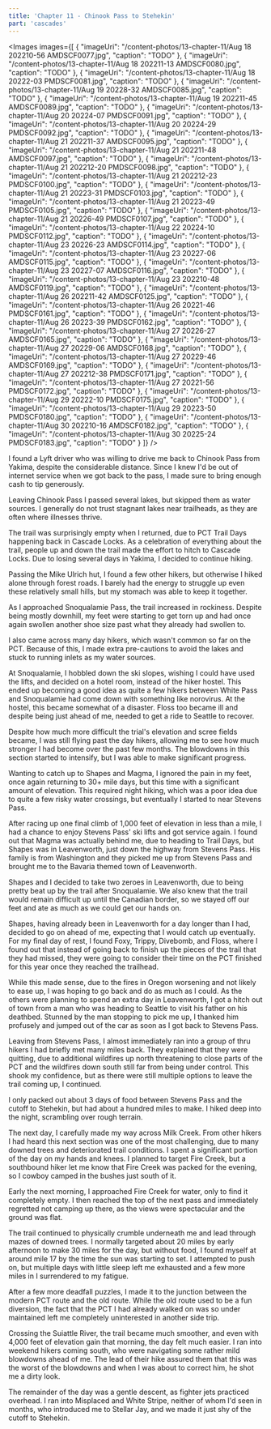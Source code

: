 ```yaml
---
title: 'Chapter 11 - Chinook Pass to Stehekin'
part: 'cascades'
---
```


<script lang="ts">
import Images from '$lib/components/Images.svelte';
</script>

<Images images={[
{
"imageUri": "/content-photos/13-chapter-11/Aug 18 202210-56 AMDSCF0077.jpg",
"caption": "TODO"
},
{
"imageUri": "/content-photos/13-chapter-11/Aug 18 202211-13 AMDSCF0080.jpg",
"caption": "TODO"
},
{
"imageUri": "/content-photos/13-chapter-11/Aug 18 20222-03 PMDSCF0081.jpg",
"caption": "TODO"
},
{
"imageUri": "/content-photos/13-chapter-11/Aug 19 20228-32 AMDSCF0085.jpg",
"caption": "TODO"
},
{
"imageUri": "/content-photos/13-chapter-11/Aug 19 202211-45 AMDSCF0089.jpg",
"caption": "TODO"
},
{
"imageUri": "/content-photos/13-chapter-11/Aug 20 20224-07 PMDSCF0091.jpg",
"caption": "TODO"
},
{
"imageUri": "/content-photos/13-chapter-11/Aug 20 20224-29 PMDSCF0092.jpg",
"caption": "TODO"
},
{
"imageUri": "/content-photos/13-chapter-11/Aug 21 202211-37 AMDSCF0095.jpg",
"caption": "TODO"
},
{
"imageUri": "/content-photos/13-chapter-11/Aug 21 202211-48 AMDSCF0097.jpg",
"caption": "TODO"
},
{
"imageUri": "/content-photos/13-chapter-11/Aug 21 202212-20 PMDSCF0098.jpg",
"caption": "TODO"
},
{
"imageUri": "/content-photos/13-chapter-11/Aug 21 202212-23 PMDSCF0100.jpg",
"caption": "TODO"
},
{
"imageUri": "/content-photos/13-chapter-11/Aug 21 20223-31 PMDSCF0103.jpg",
"caption": "TODO"
},
{
"imageUri": "/content-photos/13-chapter-11/Aug 21 20223-49 PMDSCF0105.jpg",
"caption": "TODO"
},
{
"imageUri": "/content-photos/13-chapter-11/Aug 21 20226-49 PMDSCF0107.jpg",
"caption": "TODO"
},
{
"imageUri": "/content-photos/13-chapter-11/Aug 22 20224-10 PMDSCF0112.jpg",
"caption": "TODO"
},
{
"imageUri": "/content-photos/13-chapter-11/Aug 23 20226-23 AMDSCF0114.jpg",
"caption": "TODO"
},
{
"imageUri": "/content-photos/13-chapter-11/Aug 23 20227-06 AMDSCF0115.jpg",
"caption": "TODO"
},
{
"imageUri": "/content-photos/13-chapter-11/Aug 23 20227-07 AMDSCF0116.jpg",
"caption": "TODO"
},
{
"imageUri": "/content-photos/13-chapter-11/Aug 23 202210-48 AMDSCF0119.jpg",
"caption": "TODO"
},
{
"imageUri": "/content-photos/13-chapter-11/Aug 26 202211-42 AMDSCF0125.jpg",
"caption": "TODO"
},
{
"imageUri": "/content-photos/13-chapter-11/Aug 26 20221-46 PMDSCF0161.jpg",
"caption": "TODO"
},
{
"imageUri": "/content-photos/13-chapter-11/Aug 26 20223-39 PMDSCF0162.jpg",
"caption": "TODO"
},
{
"imageUri": "/content-photos/13-chapter-11/Aug 27 20226-27 AMDSCF0165.jpg",
"caption": "TODO"
},
{
"imageUri": "/content-photos/13-chapter-11/Aug 27 20229-06 AMDSCF0168.jpg",
"caption": "TODO"
},
{
"imageUri": "/content-photos/13-chapter-11/Aug 27 20229-46 AMDSCF0169.jpg",
"caption": "TODO"
},
{
"imageUri": "/content-photos/13-chapter-11/Aug 27 202212-38 PMDSCF0171.jpg",
"caption": "TODO"
},
{
"imageUri": "/content-photos/13-chapter-11/Aug 27 20221-56 PMDSCF0172.jpg",
"caption": "TODO"
},
{
"imageUri": "/content-photos/13-chapter-11/Aug 29 20222-10 PMDSCF0175.jpg",
"caption": "TODO"
},
{
"imageUri": "/content-photos/13-chapter-11/Aug 29 20223-50 PMDSCF0180.jpg",
"caption": "TODO"
},
{
"imageUri": "/content-photos/13-chapter-11/Aug 30 202210-16 AMDSCF0182.jpg",
"caption": "TODO"
},
{
"imageUri": "/content-photos/13-chapter-11/Aug 30 20225-24 PMDSCF0183.jpg",
"caption": "TODO"
}
]} />

I found a Lyft driver who was willing to drive me back to Chinook Pass from Yakima, despite the considerable distance.
Since I knew I'd be out of internet service when we got back to the pass, I made sure to bring enough cash to tip
generously.

Leaving Chinook Pass I passed several lakes, but skipped them as water sources. I generally do not trust stagnant lakes
near trailheads, as they are often where illnesses thrive.

The trail was surprisingly empty when I returned, due to PCT Trail Days happening back in Cascade Locks. As a
celebration of everything about the trail, people up and down the trail made the effort to hitch to Cascade Locks. Due
to losing several days in Yakima, I decided to continue hiking.

Passing the Mike Ulrich hut, I found a few other hikers, but otherwise I hiked alone through forest roads. I barely had
the energy to struggle up even these relatively small hills, but my stomach was able to keep it together.

As I approached Snoqualamie Pass, the trail increased in rockiness. Despite being mostly downhill, my feet were starting
to get torn up and had once again swollen another shoe size past what they already had swollen to.

I also came across many day hikers, which wasn't common so far on the PCT. Because of this, I made extra pre-cautions to
avoid the lakes and stuck to running inlets as my water sources.

At Snoqualamie, I hobbled down the ski slopes, wishing I could have used the lifts, and decided on a hotel room, instead
of the hiker hostel. This ended up becoming a good idea as quite a few hikers between White Pass and Snoqualamie had
come down with something like norovirus. At the hostel, this became somewhat of a disaster. Floss too became ill and
despite being just ahead of me, needed to get a ride to Seattle to recover.

Despite how much more difficult the trial's elevation and scree fields became, I was still flying past the day hikers,
allowing me to see how much stronger I had become over the past few months. The blowdowns in this section started to
intensify, but I was able to make significant progress.

Wanting to catch up to Shapes and Magma, I ignored the pain in my feet, once again returning to 30+ mile days, but this
time with a significant amount of elevation. This required night hiking, which was a poor idea due to quite a few risky
water crossings, but eventually I started to near Stevens Pass.

After racing up one final climb of 1,000 feet of elevation in less than a mile, I had a chance to enjoy Stevens Pass'
ski lifts and got service again. I found out that Magma was actually behind me, due to heading to Trail Days, but Shapes
was in Leavenworth, just down the highway from Stevens Pass. His family is from Washington and they picked me up from
Stevens Pass and brought me to the Bavaria themed town of Leavenworth.

Shapes and I decided to take two zeroes in Leavenworth, due to being pretty beat up by the trail after Snoqualamie. We
also knew that the trail would remain difficult up until the Canadian border, so we stayed off our feet and ate as much
as we could get our hands on.

Shapes, having already been in Leavenworth for a day longer than I had, decided to go on ahead of me, expecting that I
would catch up eventually. For my final day of rest, I found Foxy, Trippy, Divebomb, and Floss, where I found out that
instead of going back to finish up the pieces of the trail that they had missed, they were going to consider their time
on the PCT finished for this year once they reached the trailhead.

While this made sense, due to the fires in Oregon worsening and not likely to ease up, I was hoping to go back and do as
much as I could. As the others were planning to spend an extra day in Leavenworth, I got a hitch out of town from a man
who was heading to Seattle to visit his father on his deathbed. Stunned by the man stopping to pick me up, I thanked him
profusely and jumped out of the car as soon as I got back to Stevens Pass.

Leaving from Stevens Pass, I almost immediately ran into a group of thru hikers I had briefly met many miles back. They
explained that they were quitting, due to additional wildfires up north threatening to close parts of the PCT and the
wildfires down south still far from being under control. This shook my confidence, but as there were still multiple
options to leave the trail coming up, I continued.

I only packed out about 3 days of food between Stevens Pass and the cutoff to Stehekin, but had about a hundred miles to
make. I hiked deep into the night, scrambling over rough terrain.

The next day, I carefully made my way across Milk Creek. From other hikers I had heard this next section was one of the
most challenging, due to many downed trees and deteriorated trail conditions. I spent a significant portion of the day
on my hands and knees. I planned to target Fire Creek, but a southbound hiker let me know that Fire Creek was packed for
the evening, so I cowboy camped in the bushes just south of it.

Early the next morning, I approached Fire Creek for water, only to find it completely empty. I then reached the top of
the next pass and immediately regretted not camping up there, as the views were spectacular and the ground was flat.

The trail continued to physically crumble underneath me and lead through mazes of downed trees. I normally targeted
about 20 miles by early afternoon to make 30 miles for the day, but without food, I found myself at around mile 17 by
the time the sun was starting to set. I attempted to push on, but multiple days with little sleep left me exhausted and
a few more miles in I surrendered to my fatigue.

After a few more deadfall puzzles, I made it to the junction between the modern PCT route and the old route. While the
old route used to be a fun diversion, the fact that the PCT I had already walked on was so under maintained left me
completely uninterested in another side trip.

Crossing the Suiattle River, the trail became much smoother, and even with 4,000 feet of elevation gain that morning,
the day felt much easier. I ran into weekend hikers coming south, who were navigating some rather mild blowdowns ahead
of me. The lead of their hike assured them that this was the worst of the blowdowns and when I was about to correct him,
he shot me a dirty look.

The remainder of the day was a gentle descent, as fighter jets practiced overhead. I ran into Misplaced and White
Stripe, neither of whom I'd seen in months, who introduced me to Stellar Jay, and we made it just shy of the cutoff to
Stehekin.

